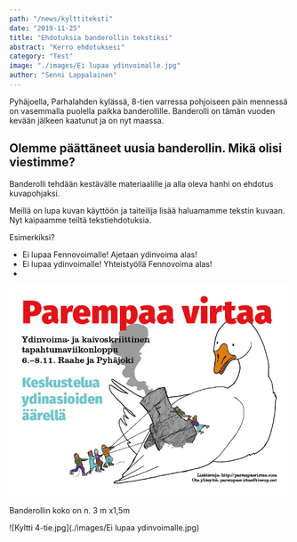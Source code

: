 ```yaml
---
path: "/news/kylttiteksti"
date: "2019-11-25"
title: "Ehdotuksia banderollin tekstiksi"
abstract: "Kerro ehdotuksesi"
category: "Test"
image: "./images/Ei lupaa ydinvoimalle.jpg"
author: "Senni Lappalainen"
---
```


Pyhäjoella, Parhalahden kylässä, 8-tien varressa pohjoiseen päin mennessä on vasemmalla puolella paikka banderollille.  Banderolli on tämän vuoden kevään jälkeen kaatunut ja on nyt maassa. 

## Olemme päättäneet uusia banderollin. Mikä olisi viestimme? 

Banderolli tehdään kestävälle materiaalille ja alla oleva hanhi on ehdotus kuvapohjaksi. 

Meillä on lupa kuvan käyttöön ja taiteilija lisää haluamamme tekstin kuvaan. Nyt kaipaamme teiltä tekstiehdotuksia. 

Esimerkiksi? 
- Ei lupaa Fennovoimalle! Ajetaan ydinvoima alas!
- Ei lupaa ydinvoimalle! Yhteistyöllä Fennovoima alas!
- 


![Hanhi-johon teksti.jpg](./images/blogi1.jpg)

Banderollin koko on n. 3 m x1,5m

![Kyltti 4-tie.jpg](./images/Ei lupaa ydinvoimalle.jpg) 

